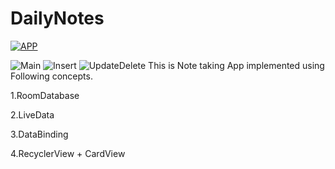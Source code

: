 # DailyNotes

[![APP](https://youtu.be/CEUwzGScrFg)](https://youtu.be/CEUwzGScrFg)

![Main](https://user-images.githubusercontent.com/39974969/81253173-3303aa00-906b-11ea-9b2b-116446e8966b.PNG)
![Insert](https://user-images.githubusercontent.com/39974969/81253181-3c8d1200-906b-11ea-9f70-130987798371.PNG)
![UpdateDelete](https://user-images.githubusercontent.com/39974969/81253188-4151c600-906b-11ea-851d-de3d5ad02fad.PNG)
This is Note taking App implemented using Following concepts.


1.RoomDatabase


2.LiveData


3.DataBinding


4.RecyclerView + CardView


